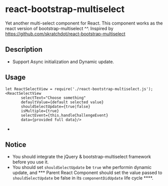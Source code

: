 # react-bootstrap-multiselect
Yet another multi-select component for React. This component works as the react version of bootstrap-multiselect ^^. Inspired by https://github.com/skratchdot/react-bootstrap-multiselect

## Description
* Support Async initialization and Dynamic update.

## Usage

```
let ReactSelectView = require('./react-bootstrap-multiselect.js');
<ReactSelectView
       selectText="Choose something"
       defaultValue={default selected value}
       shouldSelectUpdate={true|false}
       isMultiple={true}
       selectEvent={this.handleChallengeEvent}
       data={provided full data}/>
```
* 
## Notice
* You should integrate the jQuery & bootstrap-multiselect framework before you use it.
* You should set `shouldSelectUpdate` be `true` whe performin dynamic update, and *** Parent React Component should set the value passed to `shouldSelectUpdate` be false in its `componentDidUpdate` life cycle ****.

